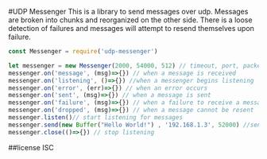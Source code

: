 #UDP Messenger
This is a library to send messages over udp. Messages are broken into chunks and reorganized on the other side.
There is a loose detection of failures and messages will attempt to resend themselves upon failure.
```javascript
const Messenger = require('udp-messenger')

let messenger = new Messenger(2000, 54000, 512) // timeout, port, packet size (must be greater than 26 bytes)
messenger.on('message', (msg)=>{}) // when a message is received
messenger.on('listening', ()=>{}) //when a messenger begins listening
messenger.on('error', (err)=>{}) // when an error occurs
messenger.on('sent', (msg)=>{}) // when a message is sent
messenger.on('failure', (msg)=>{}) // when a failure to receive a message occurs
messenger.on('dropped', (msg)=>{}) // when a message cannot be resent
messenger.listen()// start listening for messages
messenger.send(new Buffer("Hello World!") , '192.168.1.3', 52000) //send a message (buffer, host, port)
messenger.close(()=>{}) // stop listening

```
##license
ISC
